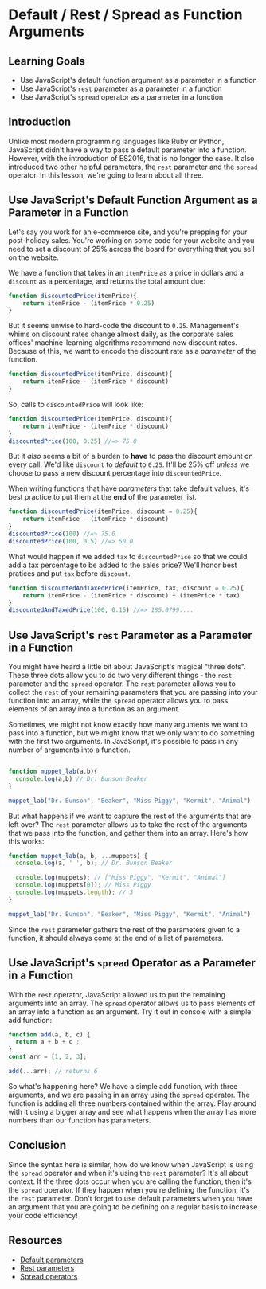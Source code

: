 # Default / Rest / Spread as Function Arguments

## Learning Goals

- Use JavaScript's default function argument as a parameter in a function
- Use JavaScript's `rest` parameter as a parameter in a function
- Use JavaScript's `spread` operator as a parameter in a function

## Introduction

Unlike most modern programming languages like Ruby or Python,
JavaScript didn't have a way to pass a default parameter into a function.
However, with the introduction of ES2016, that is no longer the case. It also
introduced two other helpful parameters, the `rest` parameter and the `spread`
operator. In this lesson, we're going to learn about all three.

## Use JavaScript's Default Function Argument as a Parameter in a Function

Let's say you work for an e-commerce site, and you're prepping for your
post-holiday sales. You're working on some code for your website and you need to
set a discount of 25% across the board for everything that you sell on the
website.

We have a function that takes in an `itemPrice` as a price in dollars and a
`discount` as a percentage, and returns the total amount due:

```js
function discountedPrice(itemPrice){
    return itemPrice - (itemPrice * 0.25)
}
```

But it seems unwise to hard-code the discount to `0.25`. Management's whims on
discount rates change almost daily, as the corporate sales offices' machine-learning
algorithms recommend new discount rates. Because of this, we want to encode the
discount rate as a _parameter_ of the function.

```js
function discountedPrice(itemPrice, discount){
    return itemPrice - (itemPrice * discount)
}
```

So, calls to `discountedPrice` will look like:

```js
function discountedPrice(itemPrice, discount){
    return itemPrice - (itemPrice * discount)
}
discountedPrice(100, 0.25) //=> 75.0
```

But it _also_ seems a bit of a burden to **have** to pass the discount amount
on every call. We'd like `discount` to _default_ to `0.25`. It'll be 25%
off _unless_ we choose to pass a new discount percentage into `discountedPrice`.

When writing functions that have _parameters_ that take default values, it's
best practice to put them at the **end** of the parameter list.

```js
function discountedPrice(itemPrice, discount = 0.25){
    return itemPrice - (itemPrice * discount)
}
discountedPrice(100) //=> 75.0
discountedPrice(100, 0.5) //=> 50.0
```

What would happen if we added `tax` to `discountedPrice` so that we could
add a tax percentage to be added to the sales price? We'll honor best
pratices and put `tax` before `discount`.

```js
function discountedAndTaxedPrice(itemPrice, tax, discount = 0.25){
    return itemPrice - (itemPrice * discount) + (itemPrice * tax)
}
discountedAndTaxedPrice(100, 0.15) //=> 185.0799....
```


## Use JavaScript's `rest` Parameter as a Parameter in a Function

You might have heard a little bit about JavaScript's magical "three dots". These three
dots allow you to do two very different things - the `rest` parameter and the
`spread` operator. The `rest` parameter allows you to collect the `rest` of your
remaining parameters that you are passing into your function into an array,
while the `spread` operator allows you to pass elements of an array into a
function as an argument.

Sometimes, we might not know exactly how many arguments we want to pass into a
function, but we might know that we only want to do something with the first two
arguments. In JavaScript, it's possible to pass in any number of arguments into
a function.

```js

function muppet_lab(a,b){
  console.log(a,b) // Dr. Bunson Beaker
}

muppet_lab("Dr. Bunson", "Beaker", "Miss Piggy", "Kermit", "Animal")
```

But what happens if we want to capture the rest of the arguments
that are left over? The `rest` parameter allows us to take the rest of the
arguments that we pass into the function, and gather them into an array. Here's
how this works:

```js
function muppet_lab(a, b, ...muppets) {
  console.log(a, ' ', b); // Dr. Bunson Beaker

  console.log(muppets); // ["Miss Piggy", "Kermit", "Animal"]
  console.log(muppets[0]); // Miss Piggy
  console.log(muppets.length); // 3
}

muppet_lab("Dr. Bunson", "Beaker", "Miss Piggy", "Kermit", "Animal")
```

Since the `rest` parameter gathers the rest of the parameters given to a
function, it should always come at the end of a list of parameters.

## Use JavaScript's `spread` Operator as a Parameter in a Function

With the `rest` operator, JavaScript allowed us to put the remaining arguments
into an array. The `spread` operator allows us to pass elements of an array into
a function as an argument. Try it out in console with a simple add function:

```js
function add(a, b, c) {
  return a + b + c ;
}
const arr = [1, 2, 3];

add(...arr); // returns 6
```

So what's happening here? We have a simple add function, with three arguments,
and we are passing in an array using the `spread` operator. The function is
adding all three numbers contained within the array. Play around with it using a
bigger array and see what happens when the array has more numbers than our
function has parameters.

## Conclusion

Since the syntax here is similar, how do we know when JavaScript is using the
`spread` operator and when it's using the `rest` parameter? It's all about
context. If the three dots occur when you are calling the function, then it's
the `spread` operator. If they happen when you're defining the function, it's
the `rest` parameter. Don't forget to use default parameters when you have an
argument that you are going to be defining on a regular basis to increase your
code efficiency!

## Resources

* [Default parameters][]
* [Rest parameters][]
* [Spread operators][]

[Default parameters]: https://developer.mozilla.org/en-US/docs/Web/JavaScript/Reference/Functions/Default_parameters
[Rest parameters]: https://developer.mozilla.org/en-US/docs/Web/JavaScript/Reference/Functions/rest_parameters
[Spread operators]: https://developer.mozilla.org/en-US/docs/Web/JavaScript/Reference/Operators/Spread_syntax
